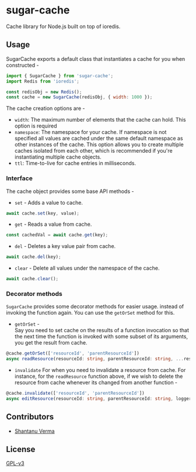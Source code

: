 # sugar-cache
Cache library for Node.js built on top of ioredis. 

## Usage
SugarCache exports a default class that instantiates a cache for you when constructed -
```javascript
import { SugarCache } from 'sugar-cache';
import Redis from 'ioredis';

const redisObj = new Redis();
const cache = new SugarCache(redisObj, { width: 1000 });
```

The cache creation options are -
- `width`: The maximum number of elements that the cache can hold. This option is required
- `namespace`: The namespace for your cache. If namespace is not specified all values are cached under the same default namespace as other instances of the cache. This option allows you to create multiple caches isolated from each other, which is recommended if you're instantiating multiple cache objects.
- `ttl`: Time-to-live for cache entries in milliseconds.

### Interface
The cache object provides some base API methods -
- `set` -
Adds a value to cache.
```javascript
await cache.set(key, value);
```

- `get` -
Reads a value from cache.
```javascript
const cachedVal = await cache.get(key);
```

- `del` - 
Deletes a key value pair from cache.
```javascript
await cache.del(key);
```

- `clear` -
Delete all values under the namespace of the cache.
```javascript
await cache.clear();
```

### Decorator methods
`SugarCache` provides some decorator methods for easier usage.  instead of invoking the function again. You can use the `getOrSet` method for this.
- `getOrSet` -  
Say you need to set cache on the results of a function invocation so that the next time the function is invoked with some subset of its arguments, you get the result from cache.
```typescript
@cache.getOrSet(['resourceId', 'parentResourceId'])
async readResource(resourceId: string, parentResourceId: string, ...rest) { ... }
```
- `invalidate`
For when you need to invalidate a resource from cache. For instance, for the `readResource` function above, if we wish to delete the resource from cache whenever its changed from another function -
```typescript
@cache.invalidate(['resourceId', 'parentResourceId'])
async editResource(resourceId: string, parentResourceId: string, logger, ...rest) { ... }
```
## Contributors
- [Shantanu Verma](https://github.com/SaurusXI)

## License
[GPL-v3](https://www.gnu.org/licenses/gpl-3.0.en.html)

